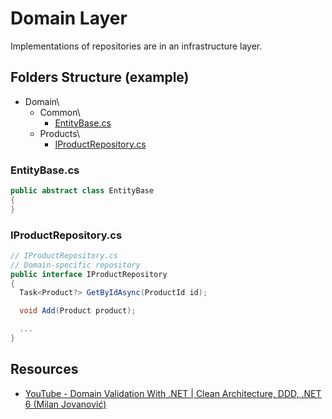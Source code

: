 # Domain Layer
Implementations of repositories are in an infrastructure layer.
## Folders Structure (example)
* Domain\
  * Common\
    * [EntityBase.cs](#entitybasecs)
  * Products\
    * [IProductRepository.cs](#iproductrepositorycs)

### EntityBase.cs
```csharp
public abstract class EntityBase
{
}
```

### IProductRepository.cs
```csharp
// IProductRepository.cs
// Domain-specific repository
public interface IProductRepository
{
  Task<Product?> GetByIdAsync(ProductId id);

  void Add(Product product);

  ...
}
```

## Resources
* [YouTube - Domain Validation With .NET | Clean Architecture, DDD, .NET 6 (Milan Jovanović)](https://www.youtube.com/watch?v=KgfzM0QWHrQ)
